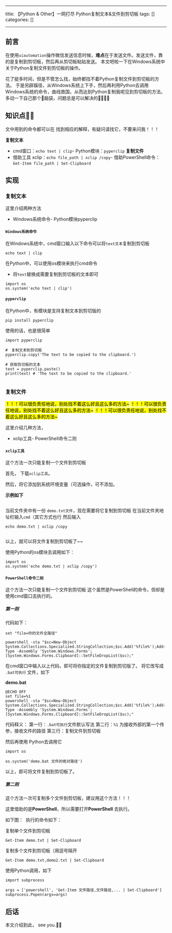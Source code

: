 
--- 
title:  【Python & Other】一网打尽 Python复制文本&文件到剪切板 
tags: []
categories: [] 

---
## 前言

>  
 在使用`uiautomation`操作微信发送信息时候，**难点**在于发送文件。发送文件，靠的是复制到剪切板，然后再从剪切板粘贴发送。 本文吧啦一下在Windows系统中关于Python复制文件到剪切板的操作。 


花了挺多时间，但是不管怎么找，始终都找不着Python复制文件到剪切板的方法。 于是另辟蹊径，从Windows系统上下手，然后再利用Python去调用Windows系统的命令，曲线救国，从而达到Python复制我呢见到剪切板的方法。 多动一下自己那个🐷脑袋，问题总是可以解决的🐱‍🏍🐱‍🏍

## 知识点📖📖

文中用到的命令都可以在  找到相应的解释，有疑问请找它，不要来问我！！！

**复制文本**
- cmd窗口：`echo text | clip`- Python模块：`pyperclip`
**复制文件**
- 借助工具 xclip：`echo file_path | xclip /copy`- 借助PowerShell命令：`Get-Item file_path | Set-Clipboard`
## 实现

### 复制文本

这里介绍两种方法
- Windows系统命令- Python模块pyperclip
#### `Windows系统命令`

在Windows系统中，cmd窗口输入以下命令可以将`text文本`复制到剪切板

```
echo text | clip

```

在Python中，可以使用os模块来执行cmd命令
- 将`text`替换成需要复制到剪切板的文本即可
```
import os
os.system('echo text | clip')

```

#### `pyperclip`

在Python中，有模块是支持复制文本到剪切版的

```
pip install pyperclip

```

使用的话，也是很简单

```
import pyperclip

#　复制文本到剪切板
pyperclip.copy('The text to be copied to the clipboard.')

# 获取剪切板的文本
text = pyperclip.paste()
print(text)	# 'The text to be copied to the clipboard.'


```

### 复制文件

<mark>！！！可以很负责任地说，别处找不着这么好且这么多的方法~</mark> <mark>！！！可以很负责任地说，别处找不着这么好且这么多的方法~</mark> <mark>！！！可以很负责任地说，别处找不着这么好且这么多的方法~</mark>

这里介绍几种方法，
- xclip工具- PowerShell命令二则
#### `xclip工具`

>  
 这个方法一次只能复制一个文件到剪切板 


首先， 下载`xclip工具`。

然后，将它添加到系统环境变量（可选操作，可不添加。

**示例如下**

<img src="https://img-blog.csdnimg.cn/1e76c0030cec4f6ea6a3e49318ae28b9.png" alt="">

当前文件夹中有一份 `demo.txt文件`，现在需要将它复制到剪切板 在当前文件夹地址栏输入`cmd`（其它方式也行 然后输入

```
echo demo.txt | xclip /copy

```

<img src="https://img-blog.csdnimg.cn/ca20bf21022e4918b17f017123b29675.png" alt="">

以上，就可以将文件复制到剪切板了~~

使用Python的os模块去调用如下：

```
import os
os.system('echo demo.txt | xclip /copy')

```

#### `PowerShell命令二则`

>  
 这个方法一次只能复制一个文件到剪切板 这个虽然是PowerShell的命令，但却是使用cmd窗口去执行的。 


##### 第一则

代码如下：

```
set "file=你的文件全路径"

powershell -sta "$sc=New-Object System.Collections.Specialized.StringCollection;$sc.Add('%file%');Add-Type -Assembly 'System.Windows.Forms';[System.Windows.Forms.Clipboard]::SetFileDropList($sc);"

```

在cmd窗口中输入以上代码，即可将你指定的文件复制到剪切版了。 将它改写成 `.bat可执行` 文件，如下

**demo.bat**

```
@ECHO OFF
set file=%1
powershell -sta "$sc=New-Object System.Collections.Specialized.StringCollection;$sc.Add('%file%');Add-Type -Assembly 'System.Windows.Forms';[System.Windows.Forms.Clipboard]::SetFileDropList($sc);"

```

代码释义： 第一行：`.bat可执行`文件默认写法 第二行：`%1` 为接收外部的第一个传参，接收文件的路径 第三行：复制文件到剪切板

然后再使用 Python去调用它

```
import os

os.system('demo.bat 文件的绝对路径')

```

以上，即可将文件复制到剪切板了。

##### 第二则

>  
 这个方法一次可复制多个文件到剪切板，建议用这个方法！！！ 


这里借助的是**PowerShell**，所以需要打开**PowerShell** 去执行。

如下图： <img src="https://img-blog.csdnimg.cn/2a8507766f9c47229eb1254583c00bfe.png" alt=""> 执行的命令如下：

复制单个文件到剪切板

```
Get-Item demo.txt | Set-Clipboard

```

复制多个文件到剪切板（用逗号隔开

```
Get-Item demo.txt,demo2.txt | Set-Clipboard

```

使用Python调用，如下

```
import subprocess

args = ['powershell', 'Get-Item 文件路径,文件路径,... | Set-Clipboard']
subprocess.Popen(args=args)

```

## 后话

本文介绍到此， see you.🎈🎈
